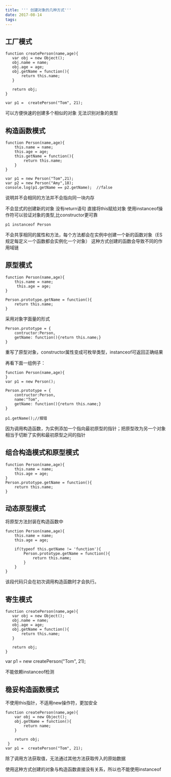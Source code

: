 ```yaml
---
title: ''' 创建对象的几种方式'''
date: 2017-08-14
tags:
---
```


## 工厂模式

    function createPerson(name,age){
       var obj = new Object();
       obj.name = name;
       obj.age = age;
       obj.getName = function(){
           return this.name;
       }

       return obj;
    }

    var p1 =  createPerson("Tom", 21);
可以方便快速的创建多个相似的对象
无法识别对象的类型

## 构造函数模式

    function Person(name,age){
        this.name = name;
        this.age = age;
        this.getName = function(){
            return this.name;
        }
    }

    var p1 = new Person("Tom",21);
    var p2 = new Person("Amy",18);
    console.log(p1.getName == p2.getName);  //false
说明并不会相同的方法并不会指向同一块内存

不会显式的创建新的对象
没有return语句
直接将this赋给对象
使用instanceof操作符可以验证对象的类型,比constructor更可靠

    p1 instanceof Person

不会共享相同的属性和方法，每个方法都会在实例中创建一个新的函数对象（ES规定每定义一个函数都会实例化一个对象）
这种方式创建的函数会导致不同的作用域链

## 原型模式

    function Person(name,age){
        this.name = name;
         this.age = age;
    }

    Person.prototype.getName = function(){
        return this.name;
    }

采用对象字面量的形式

    Person.prototype = {
        contructor:Person,
        getName: function(){return this.name;}
    }
重写了原型对象，constructor属性变成可枚举类型，instanceof可返回正确结果


再看下面一组例子：

    function Person(name,age){
    }
    var p1 = new Person();

    Person.prototype = {
        contructor:Person,
        name:"Tom",
        getName: function(){return this.name;}
    }

    p1.getName();//报错
因为调用构造函数，为实例添加一个指向最初原型的指针；把原型改为另一个对象相当于切断了实例和最初原型之间的指针

## 组合构造模式和原型模式

    function Person(name,age){
        this.name = name;
        this.age = age;
    }
    Person.prototype.getName = function(){
        return this.name;
    }

## 动态原型模式
将原型方法封装在构造函数中

    function Person(name,age){
        this.name = name;
        this.age = age;

        if(typeof this.getName != 'function'){
            Person.prototype.getName = function(){
                return this.name;
            }
        }
    }
该段代码只会在初次调用构造函数时才会执行。

## 寄生模式

    function createPerson(name,age){
       var obj = new Object();
       obj.name = name;
       obj.age = age;
       obj.getName = function(){
           return this.name;
       }

       return obj;
    }

   var p1 =  new createPerson("Tom", 21);

不能依赖instanceof检测

## 稳妥构造函数模式
不使用this指针，不适用new操作符，更加安全

    function createPerson(name,age){
        var obj = new Object();
        obj.getName = function(){
            return name;
        }

        return obj;
     }
    var p1 =  createPerson("Tom", 21);
除了调用方法获取值，无法通过其他方法获取传入的原始数据

使用这种方式创建的对象与构造函数直接没有关系，所以也不能使用instanceof



